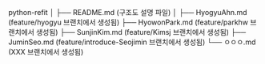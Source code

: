 python-refit
│
├── README.md (구조도 설명 파일)
│
├── HyogyuAhn.md (feature/hyogyu 브랜치에서 생성됨)
├── HyowonPark.md (feature/parkhw 브랜치에서 생성됨)
├── SunjinKim.md (feature/Kimsj 브랜치에서 생성됨)
├── JuminSeo.md (feature/introduce-Seojimin 브랜치에서 생성됨)
└── ㅇㅇㅇ.md (XXX 브랜치에서 생성됨)
